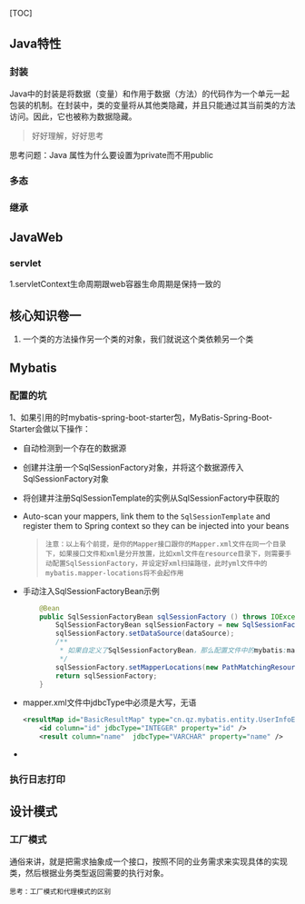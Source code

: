 [TOC]



## Java特性

### 封装

Java中的封装是将数据（变量）和作用于数据（方法）的代码作为一个单元一起包装的机制。在封装中，类的变量将从其他类隐藏，并且只能通过其当前类的方法访问。因此，它也被称为数据隐藏。

> 好好理解，好好思考

思考问题：Java 属性为什么要设置为private而不用public

### 多态



### 继承

## JavaWeb

### servlet

1.servletContext生命周期跟web容器生命周期是保持一致的

## 核心知识卷一

1. 一个类的方法操作另一个类的对象，我们就说这个类依赖另一个类







## Mybatis

### 配置的坑

1、如果引用的时mybatis-spring-boot-starter包，MyBatis-Spring-Boot-Starter会做以下操作：

- 自动检测到一个存在的数据源

- 创建并注册一个SqlSessionFactory对象，并将这个数据源传入SqlSessionFactory对象

- 将创建并注册SqlSessionTemplate的实例从SqlSessionFactory中获取的

- Auto-scan your mappers, link them to the `SqlSessionTemplate` and register them to Spring context so they can be injected into your beans

  > ```shell
  > 注意：以上有个前提，是你的Mapper接口跟你的Mapper.xml文件在同一个目录下，如果接口文件和xml是分开放置，比如xml文件在resource目录下，则需要手动配置SqlSessionFactory，并设定好xml扫描路径，此时yml文件中的mybatis.mapper-locations将不会起作用
  > ```

- 手动注入SqlSessionFactoryBean示例

  ```java
      @Bean
      public SqlSessionFactoryBean sqlSessionFactory () throws IOException {
          SqlSessionFactoryBean sqlSessionFactory = new SqlSessionFactoryBean();
          sqlSessionFactory.setDataSource(dataSource);
          /**
           * 如果自定义了SqlSessionFactoryBean，那么配置文件中的mybatis:mapper-locations将不会起作用，需要在此set
           */
          sqlSessionFactory.setMapperLocations(new PathMatchingResourcePatternResolver().getResources(mapperLocations));
          return sqlSessionFactory;
      }
  ```

- mapper.xml文件中jdbcType中必须是大写，无语

  ```xml
  <resultMap id="BasicResultMap" type="cn.qz.mybatis.entity.UserInfoEntity">
      <id column="id" jdbcType="INTEGER" property="id" />
      <result column="name"  jdbcType="VARCHAR" property="name" />
  ```

- 

### 执行日志打印

## 设计模式

### 工厂模式

通俗来讲，就是把需求抽象成一个接口，按照不同的业务需求来实现具体的实现类，然后根据业务类型返回需要的执行对象。

```
思考：工厂模式和代理模式的区别
```

